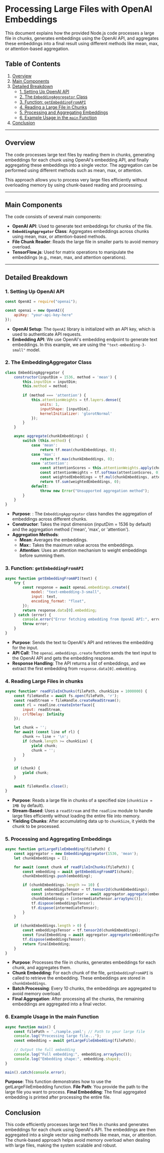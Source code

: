 # Processing Large Files with OpenAI Embeddings

This document explains how the provided Node.js code processes a large file in chunks, generates embeddings using the OpenAI API, and aggregates these embeddings into a final result using different methods like mean, max, or attention-based aggregation.

## Table of Contents
1. [Overview](#overview)
2. [Main Components](#main-components)
3. [Detailed Breakdown](#detailed-breakdown)
   - [1. Setting Up OpenAI API](#1-setting-up-openai-api)
   - [2. The `EmbeddingAggregator` Class](#2-the-embeddingaggregator-class)
   - [3. Function: `getEmbeddingFromAPI`](#3-function-getembeddingfromapi)
   - [4. Reading a Large File in Chunks](#4-reading-a-large-file-in-chunks)
   - [5. Processing and Aggregating Embeddings](#5-processing-and-aggregating-embeddings)
   - [6. Example Usage in the `main` Function](#6-example-usage-in-the-main-function)
4. [Conclusion](#conclusion)

---

## Overview

The code processes large text files by reading them in chunks, generating embeddings for each chunk using OpenAI's embedding API, and finally aggregating these embeddings into a single vector. The aggregation can be performed using different methods such as mean, max, or attention.

This approach allows you to process very large files efficiently without overloading memory by using chunk-based reading and processing.

---

## Main Components

The code consists of several main components:

- **OpenAI API**: Used to generate text embeddings for chunks of the file.
- **`EmbeddingAggregator` Class**: Aggregates embeddings across chunks using mean, max, or attention-based methods.
- **File Chunk Reader**: Reads the large file in smaller parts to avoid memory overload.
- **TensorFlow.js**: Used for matrix operations to manipulate the embeddings (e.g., mean, max, and attention operations).

---

## Detailed Breakdown

### 1. Setting Up OpenAI API

```javascript
const OpenAI = require("openai");

const openai = new OpenAI({
    apiKey: "your-api-key-here"
});
```
- **OpenAI Setup**: The `OpenAI` library is initialized with an API key, which is used to authenticate API requests.
- **Embedding API**: We use OpenAI's embedding endpoint to generate text embeddings. In this example, we are using the `"text-embedding-3-small"` model.

### 2. The EmbeddingAggregator Class
```javascript
class EmbeddingAggregator {
    constructor(inputDim = 1536, method = 'mean') {
        this.inputDim = inputDim;
        this.method = method;
        
        if (method === 'attention') {
            this.attentionWeights = tf.layers.dense({
                units: 1,
                inputShape: [inputDim],
                kernelInitializer: 'glorotNormal'
            });
        }
    }

    async aggregate(chunkEmbeddings) {
        switch (this.method) {
            case 'mean':
                return tf.mean(chunkEmbeddings, 0);
            case 'max':
                return tf.max(chunkEmbeddings, 0);
            case 'attention':
                const attentionScores = this.attentionWeights.apply(chunkEmbeddings);
                const attentionWeights = tf.softmax(attentionScores, 0);
                const weightedEmbeddings = tf.mul(chunkEmbeddings, attentionWeights);
                return tf.sum(weightedEmbeddings, 0);
            default:
                throw new Error("Unsupported aggregation method");
        }
    }
}
```
- **Purpose**: : The `EmbeddingAggregator` class handles the aggregation of embeddings across different chunks.
- **Constructor**: Takes the input dimension (inputDim = 1536 by default) and the aggregation method ('mean', 'max', or 'attention').
- **Aggregation Methods**:
   - **Mean**: Averages the embeddings.
   - **Max**:: Takes the maximum value across the embeddings.
   - **Attention**: Uses an attention mechanism to weight embeddings before summing them.

### 3. Function: `getEmbeddingFromAPI`
```javascript
async function getEmbeddingFromAPI(text) {
    try {
        const response = await openai.embeddings.create({
            model: "text-embedding-3-small",
            input: text,
            encoding_format: "float",
        });
        return response.data[0].embedding;
    } catch (error) {
        console.error("Error fetching embedding from OpenAI API:", error);
        throw error;
    }
}
```
- **Purpose**: Sends the text to OpenAI's API and retrieves the embedding for the input.
- **API Call**: The `openai.embeddings.create` function sends the text input to the OpenAI API and gets the embedding response.
- **Response Handling**: The API returns a list of embeddings, and we extract the first embedding from `response.data[0].embedding`.


### 4. Reading Large Files in chunks
```javascript
async function* readFileInChunks(filePath, chunkSize = 1000000) {
    const fileHandle = await fs.open(filePath, 'r');
    const readStream = fileHandle.createReadStream();
    const rl = readline.createInterface({
        input: readStream,
        crlfDelay: Infinity
    });

    let chunk = '';
    for await (const line of rl) {
        chunk += line + '\n';
        if (chunk.length >= chunkSize) {
            yield chunk;
            chunk = '';
        }
    }

    if (chunk) {
        yield chunk;
    }

    await fileHandle.close();
}
```
- **Purpose**: Reads a large file in chunks of a specified size (`chunkSize = 1MB `by default).
- **Stream-Based**: Uses a `readStream` and the `readline` module to handle large files efficiently without loading the entire file into memory.
- **Yielding Chunks**: After accumulating data up to `chunkSize`, it yields the chunk to be processed.

### 5. Processing and Aggregating Embeddings
```javascript
async function getLargeFileEmbedding(filePath) {
    const aggregator = new EmbeddingAggregator(1536, 'mean');
    let chunkEmbeddings = [];

    for await (const chunk of readFileInChunks(filePath)) {
        const embedding = await getEmbeddingFromAPI(chunk);
        chunkEmbeddings.push(embedding);

        if (chunkEmbeddings.length >= 10) {
            const embeddingsTensor = tf.tensor2d(chunkEmbeddings);
            const intermediateTensor = await aggregator.aggregate(embeddingsTensor);
            chunkEmbeddings = [intermediateTensor.arraySync()];
            tf.dispose(embeddingsTensor);
            tf.dispose(intermediateTensor);
        }
    }

    if (chunkEmbeddings.length > 0) {
        const embeddingsTensor = tf.tensor2d(chunkEmbeddings);
        const finalEmbedding = await aggregator.aggregate(embeddingsTensor);
        tf.dispose(embeddingsTensor);
        return finalEmbedding;
    }
}
```
- **Purpose**: Processes the file in chunks, generates embeddings for each chunk, and aggregates them.
- **Chunk Embedding**: For each chunk of the file, `getEmbeddingFromAPI` is called to retrieve the embedding. These embeddings are stored in `chunkEmbeddings`.
- **Batch Processing**: Every 10 chunks, the embeddings are aggregated to avoid memory overload.
- **Final Aggregation**: After processing all the chunks, the remaining embeddings are aggregated into a final vector.

### 6. Example Usage in the main Function
```javascript
async function main() {
    const filePath = './sample.yaml'; // Path to your large file
    console.log("Processing large file...");
    const embedding = await getLargeFileEmbedding(filePath);
    
    // Output the full embedding
    console.log("Full embedding:", embedding.arraySync());
    console.log("Embedding shape:", embedding.shape);
}

main().catch(console.error);
```
**Purpose**: This function demonstrates how to use the getLargeFileEmbedding function.
**File Path**: You provide the path to the large file you want to process.
**Final Embedding**: The final aggregated embedding is printed after processing the entire file.


## Conclusion

This code efficiently processes large text files in chunks and generates embeddings for each chunk using OpenAI's API. The embeddings are then aggregated into a single vector using methods like mean, max, or attention. The chunk-based approach helps avoid memory overload when dealing with large files, making the system scalable and robust.

